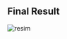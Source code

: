 ## Final Result

![resim](https://github.com/muhammeddincmdx/Kt1-BirthdayCardApplication/assets/54439858/b9769421-cd52-41c2-ae38-2a88ec6202ab)
